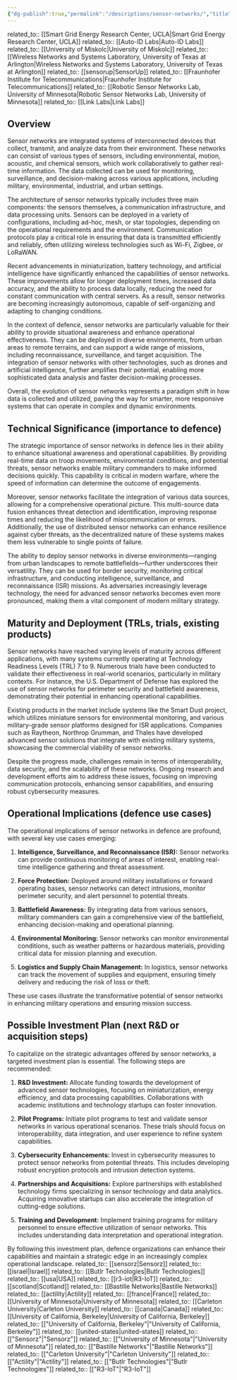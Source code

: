 ```yaml
---
{"dg-publish":true,"permalink":"/descriptions/sensor-networks/","title":"sensor networks"}
---
```


related_to:: [[Smart Grid Energy Research Center, UCLA\|Smart Grid Energy Research Center, UCLA]]
related_to:: [[Auto-ID Labs\|Auto-ID Labs]]
related_to:: [[University of Miskolc\|University of Miskolc]]
related_to:: [[Wireless Networks and Systems Laboratory, University of Texas at Arlington\|Wireless Networks and Systems Laboratory, University of Texas at Arlington]]
related_to:: [[sensorup\|SensorUp]]
related_to:: [[Fraunhofer Institute for Telecommunications\|Fraunhofer Institute for Telecommunications]]
related_to:: [[Robotic Sensor Networks Lab, University of Minnesota\|Robotic Sensor Networks Lab, University of Minnesota]]
related_to:: [[Link Labs\|Link Labs]]
## Overview
Sensor networks are integrated systems of interconnected devices that collect, transmit, and analyze data from their environment. These networks can consist of various types of sensors, including environmental, motion, acoustic, and chemical sensors, which work collaboratively to gather real-time information. The data collected can be used for monitoring, surveillance, and decision-making across various applications, including military, environmental, industrial, and urban settings.

The architecture of sensor networks typically includes three main components: the sensors themselves, a communication infrastructure, and data processing units. Sensors can be deployed in a variety of configurations, including ad-hoc, mesh, or star topologies, depending on the operational requirements and the environment. Communication protocols play a critical role in ensuring that data is transmitted efficiently and reliably, often utilizing wireless technologies such as Wi-Fi, Zigbee, or LoRaWAN.

Recent advancements in miniaturization, battery technology, and artificial intelligence have significantly enhanced the capabilities of sensor networks. These improvements allow for longer deployment times, increased data accuracy, and the ability to process data locally, reducing the need for constant communication with central servers. As a result, sensor networks are becoming increasingly autonomous, capable of self-organizing and adapting to changing conditions.

In the context of defence, sensor networks are particularly valuable for their ability to provide situational awareness and enhance operational effectiveness. They can be deployed in diverse environments, from urban areas to remote terrains, and can support a wide range of missions, including reconnaissance, surveillance, and target acquisition. The integration of sensor networks with other technologies, such as drones and artificial intelligence, further amplifies their potential, enabling more sophisticated data analysis and faster decision-making processes.

Overall, the evolution of sensor networks represents a paradigm shift in how data is collected and utilized, paving the way for smarter, more responsive systems that can operate in complex and dynamic environments.

## Technical Significance (importance to defence)
The strategic importance of sensor networks in defence lies in their ability to enhance situational awareness and operational capabilities. By providing real-time data on troop movements, environmental conditions, and potential threats, sensor networks enable military commanders to make informed decisions quickly. This capability is critical in modern warfare, where the speed of information can determine the outcome of engagements.

Moreover, sensor networks facilitate the integration of various data sources, allowing for a comprehensive operational picture. This multi-source data fusion enhances threat detection and identification, improving response times and reducing the likelihood of miscommunication or errors. Additionally, the use of distributed sensor networks can enhance resilience against cyber threats, as the decentralized nature of these systems makes them less vulnerable to single points of failure.

The ability to deploy sensor networks in diverse environments—ranging from urban landscapes to remote battlefields—further underscores their versatility. They can be used for border security, monitoring critical infrastructure, and conducting intelligence, surveillance, and reconnaissance (ISR) missions. As adversaries increasingly leverage technology, the need for advanced sensor networks becomes even more pronounced, making them a vital component of modern military strategy.

## Maturity and Deployment (TRLs, trials, existing products)
Sensor networks have reached varying levels of maturity across different applications, with many systems currently operating at Technology Readiness Levels (TRL) 7 to 9. Numerous trials have been conducted to validate their effectiveness in real-world scenarios, particularly in military contexts. For instance, the U.S. Department of Defense has explored the use of sensor networks for perimeter security and battlefield awareness, demonstrating their potential in enhancing operational capabilities.

Existing products in the market include systems like the Smart Dust project, which utilizes miniature sensors for environmental monitoring, and various military-grade sensor platforms designed for ISR applications. Companies such as Raytheon, Northrop Grumman, and Thales have developed advanced sensor solutions that integrate with existing military systems, showcasing the commercial viability of sensor networks.

Despite the progress made, challenges remain in terms of interoperability, data security, and the scalability of these networks. Ongoing research and development efforts aim to address these issues, focusing on improving communication protocols, enhancing sensor capabilities, and ensuring robust cybersecurity measures.

## Operational Implications (defence use cases)
The operational implications of sensor networks in defence are profound, with several key use cases emerging:

1. **Intelligence, Surveillance, and Reconnaissance (ISR):** Sensor networks can provide continuous monitoring of areas of interest, enabling real-time intelligence gathering and threat assessment.

2. **Force Protection:** Deployed around military installations or forward operating bases, sensor networks can detect intrusions, monitor perimeter security, and alert personnel to potential threats.

3. **Battlefield Awareness:** By integrating data from various sensors, military commanders can gain a comprehensive view of the battlefield, enhancing decision-making and operational planning.

4. **Environmental Monitoring:** Sensor networks can monitor environmental conditions, such as weather patterns or hazardous materials, providing critical data for mission planning and execution.

5. **Logistics and Supply Chain Management:** In logistics, sensor networks can track the movement of supplies and equipment, ensuring timely delivery and reducing the risk of loss or theft.

These use cases illustrate the transformative potential of sensor networks in enhancing military operations and ensuring mission success.

## Possible Investment Plan (next R&D or acquisition steps)
To capitalize on the strategic advantages offered by sensor networks, a targeted investment plan is essential. The following steps are recommended:

1. **R&D Investment:** Allocate funding towards the development of advanced sensor technologies, focusing on miniaturization, energy efficiency, and data processing capabilities. Collaborations with academic institutions and technology startups can foster innovation.

2. **Pilot Programs:** Initiate pilot programs to test and validate sensor networks in various operational scenarios. These trials should focus on interoperability, data integration, and user experience to refine system capabilities.

3. **Cybersecurity Enhancements:** Invest in cybersecurity measures to protect sensor networks from potential threats. This includes developing robust encryption protocols and intrusion detection systems.

4. **Partnerships and Acquisitions:** Explore partnerships with established technology firms specializing in sensor technology and data analytics. Acquiring innovative startups can also accelerate the integration of cutting-edge solutions.

5. **Training and Development:** Implement training programs for military personnel to ensure effective utilization of sensor networks. This includes understanding data interpretation and operational integration.

By following this investment plan, defence organizations can enhance their capabilities and maintain a strategic edge in an increasingly complex operational landscape.
related_to:: [[sensorz\|Sensorz]]
related_to:: [[israel\|Israel]]
related_to:: [[Butlr Technologies\|Butlr Technologies]]
related_to:: [[usa\|USA]]
related_to:: [[r3-iot\|R3-IoT]]
related_to:: [[scotland\|Scotland]]
related_to:: [[Bastille Networks\|Bastille Networks]]
related_to:: [[actility\|Actility]]
related_to:: [[france\|France]]
related_to:: [[University of Minnesota\|University of Minnesota]]
related_to:: [[Carleton University\|Carleton University]]
related_to:: [[canada\|Canada]]
related_to:: [[University of California, Berkeley\|University of California, Berkeley]]
related_to:: [["University of California, Berkeley"\|"University of California, Berkeley"]]
related_to:: [[united-states\|united-states]]
related_to:: [["Sensorz"\|"Sensorz"]]
related_to:: [["University of Minnesota"\|"University of Minnesota"]]
related_to:: [["Bastille Networks"\|"Bastille Networks"]]
related_to:: [["Carleton University"\|"Carleton University"]]
related_to:: [["Actility"\|"Actility"]]
related_to:: [["Butlr Technologies"\|"Butlr Technologies"]]
related_to:: [["R3-IoT"\|"R3-IoT"]]
